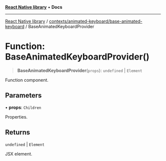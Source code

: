 [**React Native library**](../../../../index.md) • **Docs**

***

[React Native library](../../../../modules.md) / [contexts/animated-keyboard/base-animated-keyboard](../index.md) / BaseAnimatedKeyboardProvider

# Function: BaseAnimatedKeyboardProvider()

> **BaseAnimatedKeyboardProvider**(`props`): `undefined` \| `Element`

Function component.

## Parameters

• **props**: `Children`

Properties.

## Returns

`undefined` \| `Element`

JSX element.
